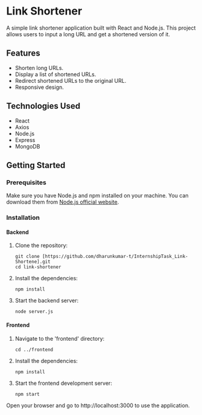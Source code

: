 # Link Shortener

A simple link shortener application built with React and Node.js. This project allows users to input a long URL and get a shortened version of it.

## Features

- Shorten long URLs.
- Display a list of shortened URLs.
- Redirect shortened URLs to the original URL.
- Responsive design.

## Technologies Used

- React
- Axios
- Node.js
- Express
- MongoDB

## Getting Started

### Prerequisites

Make sure you have Node.js and npm installed on your machine. You can download them from [Node.js official website](https://nodejs.org/).

### Installation

#### Backend

1. Clone the repository:

   ```
   git clone [https://github.com/dharunkumar-t/InternshipTask_Link-Shortene].git
   cd link-shortener
   ```
   
2. Install the dependencies:

   ```
   npm install
   ```

3. Start the backend server:

   ```
   node server.js
   ```

#### Frontend

1. Navigate to the 'frontend' directory:

   ```
   cd ../frontend
   ```

2. Install the dependencies:

   ```
   npm install
   ```

3. Start the frontend development server:

   ```
   npm start
   ```

Open your browser and go to http://localhost:3000 to use the application.
